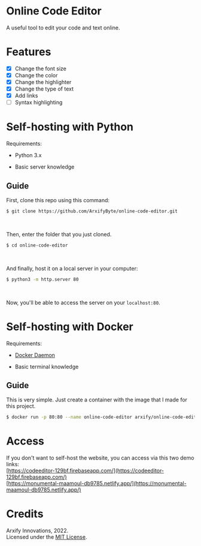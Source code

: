 # Online Code Editor
A useful tool to edit your code and text online.
# Features
- [x] Change the font size 
- [x] Change the color 
- [x] Change the highlighter 
- [x] Change the type of text
- [x] Add links
- [ ] Syntax highlighting
# Self-hosting with Python
Requirements:<br>

* Python 3.x

* Basic server knowledge 

## Guide

First, clone this repo using this command:<br>
```sh
$ git clone https://github.com/ArxifyByte/online-code-editor.git
```
<br>

Then, enter the folder that you just cloned.<br>
```sh
$ cd online-code-editor
```
<br>

And finally, host it on a local server in your computer:<br>
```sh
$ python3 -m http.server 80
```
<br>

Now, you'll be able to access the server on your `localhost:80`.

# Self-hosting with Docker
Requirements:

* [Docker Daemon](https://docker.com)

* Basic terminal knowledge

## Guide

This is very simple. Just create a container with the image that I made for this project.<br>
```sh
$ docker run -p 80:80 --name online-code-editor arxify/online-code-editor:latest
```
# Access
If you don't want to self-host the website, you can access via this two demo links:<br>
[https://codeeditor-129bf.firebaseapp.com/](https://codeeditor-129bf.firebaseapp.com/)<br>
[https://monumental-maamoul-db9785.netlify.app/](https://monumental-maamoul-db9785.netlify.app/)

# Credits
Arxify Innovations, 2022.<br>
Licensed under the [MIT License](https://github.com/ArxifyByte/online-code-editor/tree/main/LICENSE).
